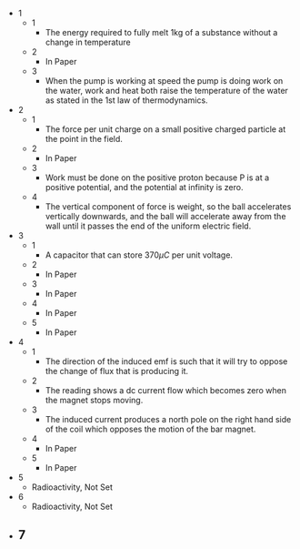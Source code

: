 - 1
	- 1
		- The energy required to fully melt 1kg of a substance without a change in temperature
	- 2
		- In Paper
	- 3
		- When the pump is working at speed the pump is doing work on the water, work and heat both raise the temperature of the water as stated in the 1st law of thermodynamics.
- 2
	- 1
		- The force per unit charge on a small positive charged particle at the point in the field.
	- 2
		- In Paper
	- 3
		- Work must be done on the positive proton because P is at a positive potential, and the potential at infinity is zero.
	- 4
		- The vertical component of force is weight, so the ball accelerates vertically downwards, and the ball will accelerate away from the wall until it passes the end of the uniform electric field.
- 3
	- 1
		- A capacitor that can store 370$\mu C$ per unit voltage.
	- 2
		- In Paper
	- 3
		- In Paper
	- 4
		- In Paper
	- 5
		- In Paper
- 4
	- 1
		- The direction of the induced emf is such that it will try to oppose the change of flux that is producing it.
	- 2
		- The reading shows a dc current flow which becomes zero when the magnet stops moving.
	- 3
		- The induced current produces a north pole on the right hand side of the coil which opposes the motion of the bar magnet.
	- 4
		- In Paper
	- 5
		- In Paper
- 5
	- Radioactivity, Not Set
- 6
	- Radioactivity, Not Set
- 7
	- 
